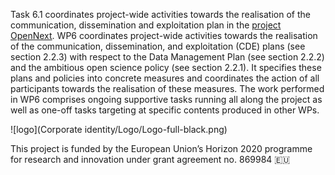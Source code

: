 Task 6.1 coordinates project-wide activities towards the realisation of the communication, dissemination and exploitation plan in the [project OpenNext](https://opennext.eu). WP6 coordinates project-wide activities towards the realisation of the communication, dissemination, and exploitation (CDE) plans (see section 2.2.3) with respect to the Data Management Plan (see section 2.2.2) and the ambitious open science policy (see section 2.2.1). It specifies these plans and policies into concrete measures and coordinates the action of all participants towards the realisation of these measures. The work performed in WP6 comprises ongoing supportive tasks running all along the project as well as one-off tasks targeting at specific contents produced in other WPs.

![logo](Corporate identity/Logo/Logo-full-black.png)

This project is funded by the European Union’s Horizon 2020 programme for research and innovation under grant agreement no. 869984 :european_union: